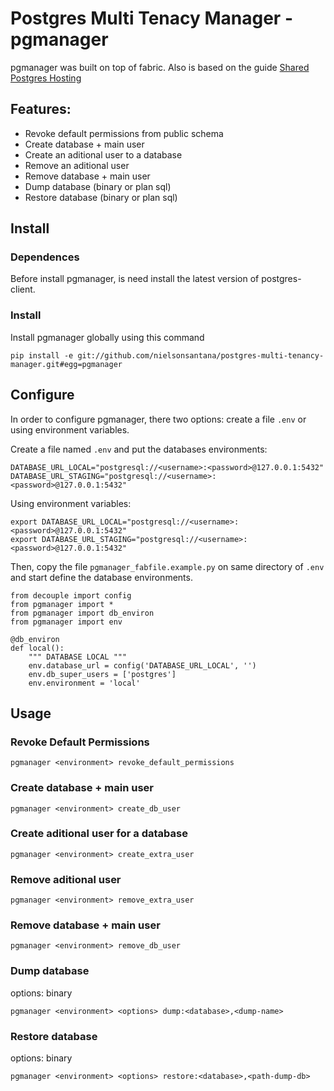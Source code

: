 # Postgres Multi Tenacy Manager - pgmanager
pgmanager was built on top of fabric. Also is based on the guide [Shared Postgres Hosting](https://wiki.postgresql.org/wiki/Shared_Database_Hosting)

## Features:
* Revoke default permissions from public schema
* Create database + main user
* Create an aditional user to a database
* Remove an aditional user
* Remove database + main user
* Dump database (binary or plan sql)
* Restore database (binary or plan sql)

## Install

### Dependences
Before install pgmanager, is need install the latest version of postgres-client.

### Install
Install pgmanager globally using this command

    pip install -e git://github.com/nielsonsantana/postgres-multi-tenancy-manager.git#egg=pgmanager

## Configure

In order to configure pgmanager, there two options: create a file `.env` or using environment variables.

Create a file named `.env` and put the databases environments:

    DATABASE_URL_LOCAL="postgresql://<username>:<password>@127.0.0.1:5432"
    DATABASE_URL_STAGING="postgresql://<username>:<password>@127.0.0.1:5432"

Using environment variables:

    export DATABASE_URL_LOCAL="postgresql://<username>:<password>@127.0.0.1:5432"
    export DATABASE_URL_STAGING="postgresql://<username>:<password>@127.0.0.1:5432"

Then, copy the file `pgmanager_fabfile.example.py` on same directory of `.env` and start define the database environments.

    from decouple import config
    from pgmanager import *
    from pgmanager import db_environ
    from pgmanager import env

    @db_environ
    def local():
        """ DATABASE LOCAL """
        env.database_url = config('DATABASE_URL_LOCAL', '')
        env.db_super_users = ['postgres']
        env.environment = 'local'


## Usage

### Revoke Default Permissions

    pgmanager <environment> revoke_default_permissions

### Create database + main user

    pgmanager <environment> create_db_user
    
### Create aditional user for a database

    pgmanager <environment> create_extra_user

### Remove aditional user

    pgmanager <environment> remove_extra_user

### Remove database + main user

    pgmanager <environment> remove_db_user
    
### Dump database
options: binary

    pgmanager <environment> <options> dump:<database>,<dump-name>

### Restore database
options: binary

    pgmanager <environment> <options> restore:<database>,<path-dump-db>
